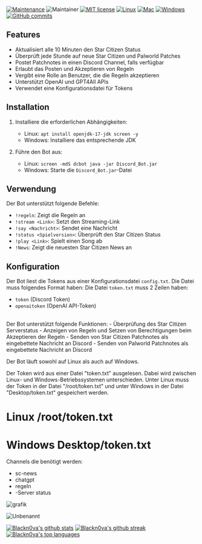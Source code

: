 [![Maintenance](https://img.shields.io/badge/Maintained%3F-yes-green.svg)](https://GitHub.com/Blackn0va/Discord_Bot/graphs/commit-activity)
![Maintainer](https://img.shields.io/badge/maintainer-Blackn0va-blue)
[![MIT license](https://img.shields.io/badge/License-MIT-blue.svg)](https://lbesson.mit-license.org/)
[![Linux](https://img.shields.io/badge/Linux--green.svg)](https://shields.io/)
[![Mac](https://img.shields.io/badge/Mac--red.svg)](https://shields.io/)
[![Windows](https://img.shields.io/badge/Windows--green.svg)](https://shields.io/)
[![GitHub commits](https://badgen.net/github/commits/Blackn0va/Discord_Bot)](https://GitHub.com/Blackn0va/Discord_Bot/commit/)


## Features

- Aktualisiert alle 10 Minuten den Star Citizen Status
- Überprüft jede Stunde auf neue Star Citizen und Palworld Patches
- Postet Patchnotes in einen Discord Channel, falls verfügbar
- Erlaubt das Posten und Akzeptieren von Regeln
- Vergibt eine Rolle an Benutzer, die die Regeln akzeptieren
- Unterstützt OpenAI und GPT4All APIs
- Verwendet eine Konfigurationsdatei für Tokens

## Installation

1. Installiere die erforderlichen Abhängigkeiten:
    - Linux: `apt install openjdk-17-jdk screen -y`
    - Windows: Installiere das entsprechende JDK

2. Führe den Bot aus:
    - Linux: `screen -mdS dcbot java -jar Discord_Bot.jar`
    - Windows: Starte die `Discord_Bot.jar`-Datei

## Verwendung

Der Bot unterstützt folgende Befehle:

- `!regeln`: Zeigt die Regeln an
- `!stream <Link>`: Setzt den Streaming-Link
- `!say <Nachricht>`: Sendet eine Nachricht
- `!status <Spielversion>`: Überprüft den Star Citizen Status
- `!play <Link>`: Spielt einen Song ab
- `!News`: Zeigt die neuesten Star Citizen News an

## Konfiguration

Der Bot liest die Tokens aus einer Konfigurationsdatei `config.txt`. Die Datei muss folgendes Format haben:
Die Datei `token.txt` muss 2 Zeilen haben:
- `token` (Discord Token)
- `openaitoken` (OpenAI API-Token)

<br/>
Der Bot unterstützt folgende Funktionen:
- Überprüfung des Star Citizen Serverstatus
- Anzeigen von Regeln und Setzen von Berechtigungen beim Akzeptieren der Regeln
- Senden von Star Citizen Patchnotes als eingebettete Nachricht an Discord
- Senden von Palworld Patchnotes als eingebettete Nachricht an Discord

Der Bot läuft sowohl auf Linux als auch auf Windows.

Der Token wird aus einer Datei "token.txt" ausgelesen. Dabei wird zwischen Linux- und Windows-Betriebssystemen unterschieden. Unter Linux muss der Token in der Datei "/root/token.txt" und unter Windows in der Datei "Desktop/token.txt" gespeichert werden.


# Linux /root/token.txt
# Windows Desktop/token.txt


Channels die benötigt werden:
- sc-news
- chatgpt
- regeln
- -Server status


![grafik](https://github.com/Blackn0va/Discord_Bot/assets/12220332/1657cbc1-3a4a-4624-96b3-b0eaceb27037)


![Unbenannt](https://github.com/Blackn0va/Discord_Bot/assets/12220332/4e2b0058-8b24-4393-b700-2e75e9e7047c)



[![Blackn0va's github stats](https://github-readme-stats.vercel.app/api?username=Blackn0va&theme=blue-green)](https://github.com/Blackn0va/)
[![Blackn0va's github streak](https://github-readme-streak-stats.herokuapp.com/?user=Blackn0va&theme=blue-green)](https://github.com/Blackn0va/) <br/>
[![Blackn0va's top languages](https://github-readme-stats.vercel.app/api/top-langs/?username=Blackn0va&theme=blue-green)](https://github.com/Blackn0va/) <br/>
